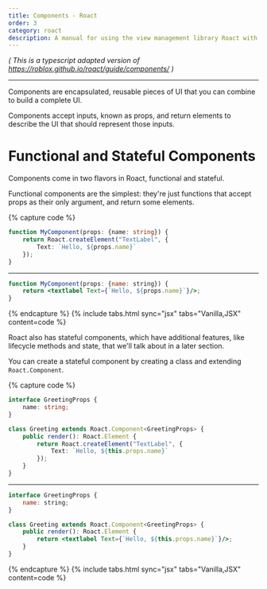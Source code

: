 ```yaml
---
title: Components - Roact
order: 3
category: roact
description: A manual for using the view management library Roact with roblox-ts.
---
```

_( This is a typescript adapted version of https://roblox.github.io/roact/guide/components/ )_

----

Components are encapsulated, reusable pieces of UI that you can combine to build a complete UI.

Components accept inputs, known as props, and return elements to describe the UI that should represent those inputs.


# Functional and Stateful Components
Components come in two flavors in Roact, functional and stateful.

Functional components are the simplest: they're just functions that accept props as their only argument, and return some elements.


{% capture code %}
```ts
function MyComponent(props: {name: string}) {
	return Roact.createElement("TextLabel", {
		Text: `Hello, ${props.name}`
	});
}
```
***
```jsx
function MyComponent(props: {name: string}) {
	return <textlabel Text={`Hello, ${props.name}`}/>;
}
```
{% endcapture %}
{% include tabs.html sync="jsx" tabs="Vanilla,JSX" content=code %}


Roact also has stateful components, which have additional features, like lifecycle methods and state, that we'll talk about in a later section.

You can create a stateful component by creating a class and extending `Roact.Component`.



{% capture code %}
```ts
interface GreetingProps {
	name: string;
}

class Greeting extends Roact.Component<GreetingProps> {
	public render(): Roact.Element {
		return Roact.createElement("TextLabel", {
			Text: `Hello, ${this.props.name}`
		});
	}
}
```
***
```jsx
interface GreetingProps {
	name: string;
}

class Greeting extends Roact.Component<GreetingProps> {
	public render(): Roact.Element {
		return <textlabel Text={`Hello, ${this.props.name}`}/>;
	}
}
```
{% endcapture %}
{% include tabs.html sync="jsx" tabs="Vanilla,JSX" content=code %}